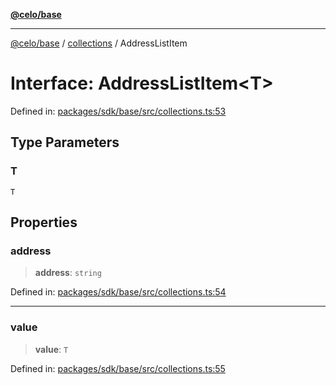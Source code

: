 [**@celo/base**](../../README.md)

***

[@celo/base](../../README.md) / [collections](../README.md) / AddressListItem

# Interface: AddressListItem\<T\>

Defined in: [packages/sdk/base/src/collections.ts:53](https://github.com/celo-org/developer-tooling/blob/master/packages/sdk/base/src/collections.ts#L53)

## Type Parameters

### T

`T`

## Properties

### address

> **address**: `string`

Defined in: [packages/sdk/base/src/collections.ts:54](https://github.com/celo-org/developer-tooling/blob/master/packages/sdk/base/src/collections.ts#L54)

***

### value

> **value**: `T`

Defined in: [packages/sdk/base/src/collections.ts:55](https://github.com/celo-org/developer-tooling/blob/master/packages/sdk/base/src/collections.ts#L55)
